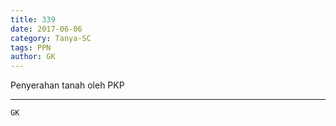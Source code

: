 ```yaml
---
title: 339
date: 2017-06-06
category: Tanya-SC
tags: PPN
author: GK
---
```


Penyerahan tanah oleh PKP

---



`GK`
